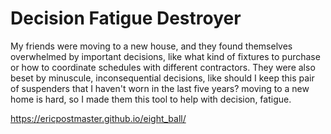 # Decision Fatigue Destroyer

My friends were moving to a new house, and they found themselves overwhelmed by important decisions, like what kind of fixtures to purchase or how to coordinate schedules with different contractors. They were also beset by minuscule, inconsequential decisions, like should I keep this pair of suspenders that I haven't worn in the last five years? moving to a new home is hard, so I made them this tool to help with decision, fatigue.

https://ericpostmaster.github.io/eight_ball/
